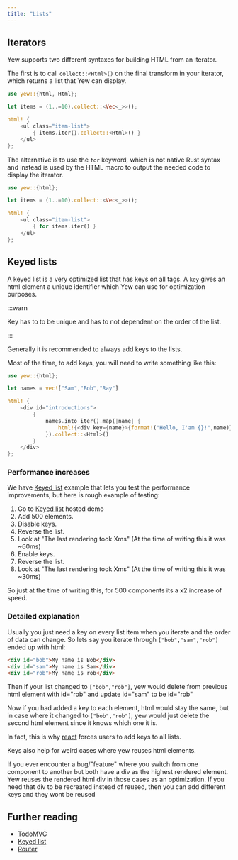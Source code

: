 ```yaml
---
title: "Lists"
---
```


## Iterators

Yew supports two different syntaxes for building HTML from an iterator.

The first is to call `collect::<Html>()` on the final transform in your iterator, which returns a
list that Yew can display.

<!--DOCUSAURUS_CODE_TABS-->
<!--Syntax Type 1-->

```rust
use yew::{html, Html};

let items = (1..=10).collect::<Vec<_>>();

html! {
    <ul class="item-list">
        { items.iter().collect::<Html>() }
    </ul>
};
```

The alternative is to use the `for` keyword, which is not native Rust syntax and instead is used by
the HTML macro to output the needed code to display the iterator.

<!--Syntax Type 2-->

```rust
use yew::{html};

let items = (1..=10).collect::<Vec<_>>();

html! {
    <ul class="item-list">
        { for items.iter() }
    </ul>
};
```

<!--END_DOCUSAURUS_CODE_TABS-->

## Keyed lists

A keyed list is a very optimized list that has keys on all tags.
A `key` gives an html element a unique identifier which Yew can use for optimization purposes.

:::warn

Key has to to be unique and has to not dependent on the order of the list.

:::

Generally it is recommended to always add keys to the lists.

Most of the time, to add keys, you will need to write something like this:

```rust , ignore
use yew::{html};

let names = vec!["Sam","Bob","Ray"]

html! {
    <div id="introductions">
        {
            names.into_iter().map(|name| {
                html!{<div key={name}>{format!("Hello, I'am {}!",name)}</div>}
            }).collect::<Html>()
        }
    </div>
};

```

### Performance increases

We have [Keyed list](https://github.com/yewstack/yew/tree/master/examples/keyed_list) example that lets you test the performance improvements, but here is rough example of testing:

1. Go to [Keyed list](https://github.com/yewstack/yew/tree/master/examples/keyed_list) hosted demo
2. Add 500 elements.
3. Disable keys.
4. Reverse the list.
5. Look at "The last rendering took Xms" (At the time of writing this it was ~60ms)
6. Enable keys.
7. Reverse the list.
8. Look at "The last rendering took Xms" (At the time of writing this it was ~30ms)

So just at the time of writing this, for 500 components its a x2 increase of speed.

### Detailed explanation

Usually you just need a key on every list item when you iterate and the order of data can change.
So lets say you iterate through `["bob","sam","rob"]` ended up with html:

```html
<div id="bob">My name is Bob</div>
<div id="sam">My name is Sam</div>
<div id="rob">My name is rob</div>
```

Then if your list changed to `["bob","rob"]`,
yew would delete from previous html element with id="rob" and update id="sam" to be id="rob"

Now if you had added a key to each element, html would stay the same, but in case where it changed to `["bob","rob"]`, yew would just delete the second html element since it knows which one it is.

In fact, this is why [react](https://reactjs.org/) forces users to add keys to all lists.

Keys also help for weird cases where yew reuses html elements.

If you ever encounter a bug/"feature" where you switch from one component to another but both have a div as the highest rendered element.
Yew reuses the rendered html div in those cases as an optimization.
If you need that div to be recreated instead of reused, then you can add different keys and they wont be reused

## Further reading

- [TodoMVC](https://github.com/yewstack/yew/tree/master/examples/todomvc)
- [Keyed list](https://github.com/yewstack/yew/tree/master/examples/keyed_list)
- [Router](https://github.com/yewstack/yew/tree/master/examples/router)
